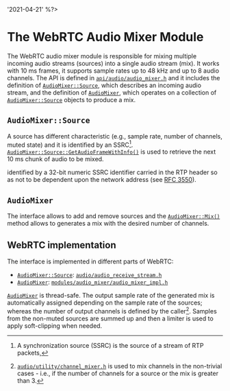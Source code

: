 <?% config.freshness.owner = 'alessiob' %?> <?% config.freshness.reviewed =
'2021-04-21' %?>

# The WebRTC Audio Mixer Module

The WebRTC audio mixer module is responsible for mixing multiple incoming audio
streams (sources) into a single audio stream (mix). It works with 10 ms frames,
it supports sample rates up to 48 kHz and up to 8 audio channels. The API is
defined in
[`api/audio/audio_mixer.h`](https://source.chromium.org/chromium/chromium/src/+/master:third_party/webrtc/api/audio/audio_mixer.h)
and it includes the definition of
[`AudioMixer::Source`](https://source.chromium.org/search?q=symbol:AudioMixer::Source%20file:third_party%2Fwebrtc%2Fapi%2Faudio%2Faudio_mixer.h),
which describes an incoming audio stream, and the definition of
[`AudioMixer`](https://source.chromium.org/search?q=symbol:AudioMixer%20file:third_party%2Fwebrtc%2Fapi%2Faudio%2Faudio_mixer.h),
which operates on a collection of
[`AudioMixer::Source`](https://source.chromium.org/search?q=symbol:AudioMixer::Source%20file:third_party%2Fwebrtc%2Fapi%2Faudio%2Faudio_mixer.h)
objects to produce a mix.

## `AudioMixer::Source`

A source has different characteristic (e.g., sample rate, number of channels,
muted state) and it is identified by an SSRC[^1].
[`AudioMixer::Source::GetAudioFrameWithInfo()`](https://source.chromium.org/search?q=symbol:AudioMixer::Source::GetAudioFrameWithInfo%20file:third_party%2Fwebrtc%2Fapi%2Faudio%2Faudio_mixer.h)
is used to retrieve the next 10 ms chunk of audio to be mixed.

[^1]: A synchronization source (SSRC) is the source of a stream of RTP packets,

identified by a 32-bit numeric SSRC identifier carried in the RTP header so as
not to be dependent upon the network address (see
[RFC 3550](https://tools.ietf.org/html/rfc3550#section-3)).

## `AudioMixer`

The interface allows to add and remove sources and the
[`AudioMixer::Mix()`](https://source.chromium.org/search?q=symbol:AudioMixer::Mix%20file:third_party%2Fwebrtc%2Fapi%2Faudio%2Faudio_mixer.h)
method allows to generates a mix with the desired number of channels.

## WebRTC implementation

The interface is implemented in different parts of WebRTC:

*   [`AudioMixer::Source`](https://source.chromium.org/search?q=symbol:AudioMixer::Source%20file:third_party%2Fwebrtc%2Fapi%2Faudio%2Faudio_mixer.h):
    [`audio/audio_receive_stream.h`](https://source.chromium.org/chromium/chromium/src/+/master:third_party/webrtc/audio/audio_receive_stream.h)
*   [`AudioMixer`](https://source.chromium.org/search?q=symbol:AudioMixer%20file:third_party%2Fwebrtc%2Fapi%2Faudio%2Faudio_mixer.h):
    [`modules/audio_mixer/audio_mixer_impl.h`](https://source.chromium.org/chromium/chromium/src/+/master:third_party/webrtc/modules/audio_mixer/audio_mixer_impl.h)

[`AudioMixer`](https://source.chromium.org/search?q=symbol:AudioMixer%20file:third_party%2Fwebrtc%2Fapi%2Faudio%2Faudio_mixer.h)
is thread-safe. The output sample rate of the generated mix is automatically
assigned depending on the sample rate of the sources; whereas the number of
output channels is defined by the caller[^2]. Samples from the non-muted sources
are summed up and then a limiter is used to apply soft-clipping when needed.

[^2]: [`audio/utility/channel_mixer.h`](https://source.chromium.org/chromium/chromium/src/+/master:third_party/webrtc/audio/utility/channel_mixer.h)
    is used to mix channels in the non-trivial cases - i.e., if the number of
    channels for a source or the mix is greater than 3.
